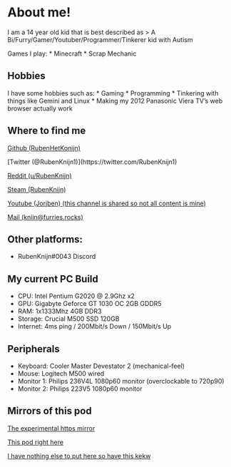<h1 id="about-me">About me!</h1>
<p>I am a 14 year old kid that is best described as &gt; A Bi/Furry/Gamer/Youtuber/Programmer/Tinkerer kid with Autism</p>
<p>Games I play: * Minecraft * Scrap Mechanic</p>
<h2 id="hobbies">Hobbies</h2>
<p>I have some hobbies such as: * Gaming * Programming * Tinkering with things like Gemini and Linux * Making my 2012 Panasonic Viera TV’s web browser actually work</p>
<h2 id="where-to-find-me">Where to find me</h2>
<p><a href="https://github.com/RubenHetKonijn">Github (RubenHetKonijn)</a></p>
<p><span class="citation" data-cites="RubenKnijn1">[Twitter (@RubenKnijn1)]</span>(https://twitter.com/RubenKnijn1)</p>
<p><a href="https://www.reddit.com/user/RubenKnijn">Reddit (u/RubenKnijn)</a></p>
<p><a href="https://steamcommunity.com/profiles/76561198324470552/">Steam (RubenKnijn)</a></p>
<p><a href="https://www.youtube.com/jorjben">Youtube (Jorjben) (this channel is shared so not all content is mine)</a></p>
<p><a href="mailto:knijn@furries.rocks">Mail (knijn@furries.rocks)</a></p>
<h2 id="other-platforms">Other platforms:</h2>
<ul>
<li>RubenKnijn#0043 Discord</li>
</ul>
<h2 id="my-current-pc-build">My current PC Build</h2>
<ul>
<li>CPU: Intel Pentium G2020 @ 2.9Ghz x2</li>
<li>GPU: Gigabyte Geforce GT 1030 OC 2GB GDDR5</li>
<li>RAM: 1x1333Mhz 4GB DDR3</li>
<li>Storage: Crucial M500 SSD 120GB</li>
<li>Internet: 4ms ping / 200Mbit/s Down / 150Mbit/s Up</li>
</ul>
<h2 id="peripherals">Peripherals</h2>
<ul>
<li>Keyboard: Cooler Master Devestator 2 (mechanical-feel)</li>
<li>Mouse: Logitech M500 wired</li>
<li>Monitor 1: Philips 236V4L 1080p60 monitor (overclockable to 720p90)</li>
<li>Monitor 2: Philips 223V5 1080p60 monitor</li>
</ul>
<h2 id="mirrors-of-this-pod">Mirrors of this pod</h2>
<p><a href="https://rubenhetkonijn.github.io/website">The experimental https mirror</a></p>
<p><a href="gemini://knijn.ga">This pod right here</a></p>
<p><a href="files/megalovania.mid">I have nothing else to put here so have this kekw</a></p>
